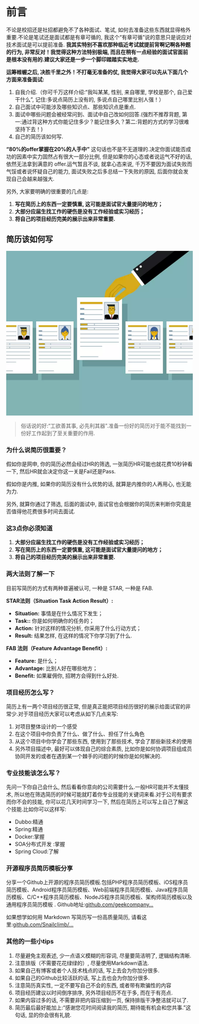 # 前言

不论是校招还是社招都避免不了各种面试、笔试, 如何去准备这些东西就显得格外重要.不论是笔试还是面试都是有章可循的, 我这个“有章可循”说的意思只是说应对技术面试是可以提前准备. **我其实特别不喜欢那种临近考试就提前背啊记啊各种题的行为, 非常反对！我觉得这种方法特别极端, 而且在稍有一点经验的面试官面前是根本没有用的.建议大家还是一步一个脚印踏踏实实地走.**

**运筹帷幄之后, 决胜千里之外！不打毫无准备的仗, 我觉得大家可以先从下面几个方面来准备面试:**

1. 自我介绍.（你可千万这样介绍:“我叫某某, 性别, 来自哪里, 学校是那个, 自己爱干什么”, 记住:多说点简历上没有的, 多说点自己哪里比别人强！）
2. 自己面试中可能涉及哪些知识点、那些知识点是重点.
3. 面试中哪些问题会被经常问到、面试中自己改如何回答.(强烈不推荐背题, 第一:通过背这种方式你能记住多少？能记住多久？第二:背题的方式的学习很难坚持下去！)
4. 自己的简历该如何写.

**“80%的offer掌握在20%的人手中”** 这句话也不是不无道理的.决定你面试能否成功的因素中实力固然占有很大一部分比例, 但是如果你的心态或者说运气不好的话, 依然无法拿到满意的 offer.运气暂且不谈, 就拿心态来说, 千万不要因为面试失败而气馁或者说怀疑自己的能力, 面试失败之后多总结一下失败的原因, 后面你就会发现自己会越来越强大.

另外, 大家要明确的很重要的几点是:

1. **写在简历上的东西一定要慎重, 这可能是面试官大量提问的地方；**
2. **大部分应届生找工作的硬伤是没有工作经验或实习经历；**
3. **将自己的项目经历完美的展示出来非常重要.**

## 简历该如何写

![](./imgs/723ccdd1.png)

> 俗话说的好:“工欲善其事, 必先利其器”.准备一份好的简历对于能不能找到一份好工作起到了至关重要的作用.

### 为什么说简历很重要？

假如你是网申, 你的简历必然会经过HR的筛选, 一张简历HR可能也就花费10秒钟看一下, 然后HR就会决定你这一关是Fail还是Pass.

假如你是内推, 如果你的简历没有什么优势的话, 就算是内推你的人再用心, 也无能为力.

另外, 就算你通过了筛选, 后面的面试中, 面试官也会根据你的简历来判断你究竟是否值得他花费很多时间去面试.

### 这3点你必须知道

1. **大部分应届生找工作的硬伤是没有工作经验或实习经历；**
2. **写在简历上的东西一定要慎重, 这可能是面试官大量提问的地方；**
3. **将自己的项目经历完美的展示出来非常重要.**

### 两大法则了解一下

目前写简历的方式有两种普遍被认可, 一种是 STAR,  一种是 FAB.

**STAR法则（Situation Task Action Result）:**

* **Situation:** 事情是在什么情况下发生；
* **Task::** 你是如何明确你的任务的；
* **Action:** 针对这样的情况分析, 你采用了什么行动方式；
* **Result:** 结果怎样, 在这样的情况下你学习到了什么.

**FAB 法则（Feature Advantage Benefit）:**

* **Feature:** 是什么；
* **Advantage:** 比别人好在哪些地方；
* **Benefit:** 如果雇佣你, 招聘方会得到什么好处.

### 项目经历怎么写？

简历上有一两个项目经历很正常, 但是真正能把项目经历很好的展示给面试官的非常少.对于项目经历大家可以考虑从如下几点来写:

1. 对项目整体设计的一个感受
2. 在这个项目中你负责了什么、做了什么、担任了什么角色
3. 从这个项目中你学会了那些东西, 使用到了那些技术, 学会了那些新技术的使用
4. 另外项目描述中, 最好可以体现自己的综合素质, 比如你是如何协调项目组成员协同开发的或者在遇到某一个棘手的问题的时候你是如何解决的.

### 专业技能该怎么写？

先问一下你自己会什么, 然后看看你意向的公司需要什么.一般HR可能并不太懂技术, 所以他在筛选简历的时候可能就盯着你专业技能的关键词来看.对于公司有要求而你不会的技能, 你可以花几天时间学习一下, 然后在简历上可以写上自己了解这个技能.比如你可以这样写:

* Dubbo:精通
* Spring:精通
* Docker:掌握
* SOA分布式开发 :掌握
* Spring Cloud:了解

### 开源程序员简历模板分享

分享一个Github上开源的程序员简历模板.包括PHP程序员简历模板、iOS程序员简历模板、Android程序员简历模板、Web前端程序员简历模板、Java程序员简历模板、C/C++程序员简历模板、NodeJS程序员简历模板、架构师简历模板以及通用程序员简历模板 . Github地址:[github.com/geekcompany…](https://github.com/geekcompany/ResumeSample)

如果想学如何用 Markdown 写简历写一份高质量简历, 请看这里:[github.com/Snailclimb/…](https://github.com/Snailclimb/JavaGuide/blob/master/%E9%9D%A2%E8%AF%95%E5%BF%85%E5%A4%87/%E6%89%8B%E6%8A%8A%E6%89%8B%E6%95%99%E4%BD%A0%E7%94%A8Markdown%E5%86%99%E4%B8%80%E4%BB%BD%E9%AB%98%E8%B4%A8%E9%87%8F%E7%9A%84%E7%AE%80%E5%8E%86.md)

### 其他的一些小tips

1. 尽量避免主观表述, 少一点语义模糊的形容词, 尽量要简洁明了, 逻辑结构清晰.
2. 注意排版（不需要花花绿绿的）, 尽量使用Markdown语法.
3. 如果自己有博客或者个人技术栈点的话, 写上去会为你加分很多.
4. 如果自己的Github比较活跃的话, 写上去也会为你加分很多.
5. 注意简历真实性, 一定不要写自己不会的东西, 或者带有欺骗性的内容
6. 项目经历建议以时间倒序排序, 另外项目经历不在于多, 而在于有亮点.
7. 如果内容过多的话, 不需要非把内容压缩到一页, 保持排版干净整洁就可以了.
8. 简历最后最好能加上:“感谢您花时间阅读我的简历, 期待能有机会和您共事.”这句话, 显的你会很有礼貌.

